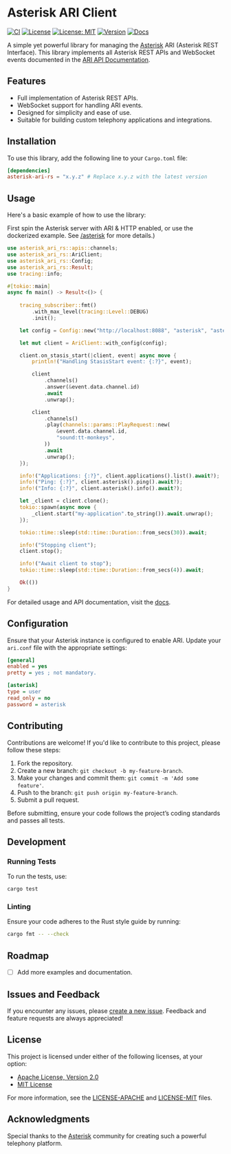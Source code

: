 # Asterisk ARI Client

[![CI](https://github.com/jbernavaprah/asterisk-ari-rs/actions/workflows/ci.yml/badge.svg)](https://github.com/jbernavaprah/asterisk-ari-rs/actions/workflows/ci.yml)
[![License](https://img.shields.io/badge/License-Apache-blue.svg)](LICENSE-APACHE)
[![License: MIT](https://img.shields.io/badge/License-MIT-yellow.svg)](LICENSE-MIT)
[![Version](https://img.shields.io/crates/v/asterisk-ari-rs)](https://crates.io/crates/asterisk-ari-rs)
[![Docs](https://docs.rs/asterisk-ari-rs/badge.svg)](https://docs.rs/asterisk-ari-rs)

A simple yet powerful library for managing the [Asterisk](https://www.asterisk.org/) ARI (Asterisk REST Interface). This library implements all Asterisk REST APIs and WebSocket events documented in the [ARI API Documentation](https://docs.asterisk.org/Latest_API/API_Documentation/Asterisk_REST_Interface/).

## Features

- Full implementation of Asterisk REST APIs.
- WebSocket support for handling ARI events.
- Designed for simplicity and ease of use.
- Suitable for building custom telephony applications and integrations.

## Installation

To use this library, add the following line to your `Cargo.toml` file:

```toml
[dependencies]
asterisk-ari-rs = "x.y.z" # Replace x.y.z with the latest version
```

## Usage

Here's a basic example of how to use the library:

First spin the Asterisk server with ARI & HTTP enabled, or use the dockerized example. See [/asterisk](/asterisk/README.md) for more details.)

```rust
use asterisk_ari_rs::apis::channels;
use asterisk_ari_rs::AriClient;
use asterisk_ari_rs::Config;
use asterisk_ari_rs::Result;
use tracing::info;

#[tokio::main]
async fn main() -> Result<()> {
    
    tracing_subscriber::fmt()
        .with_max_level(tracing::Level::DEBUG)
        .init();

    let config = Config::new("http://localhost:8088", "asterisk", "asterisk");

    let mut client = AriClient::with_config(config);

    client.on_stasis_start(|client, event| async move {
        println!("Handling StasisStart event: {:?}", event);

        client
            .channels()
            .answer(&event.data.channel.id)
            .await
            .unwrap();

        client
            .channels()
            .play(channels::params::PlayRequest::new(
                &event.data.channel.id,
                "sound:tt-monkeys",
            ))
            .await
            .unwrap();
    });

    info!("Applications: {:?}", client.applications().list().await?);
    info!("Ping: {:?}", client.asterisk().ping().await?);
    info!("Info: {:?}", client.asterisk().info().await?);

    let _client = client.clone();
    tokio::spawn(async move {
        _client.start("my-application".to_string()).await.unwrap();
    });

    tokio::time::sleep(std::time::Duration::from_secs(30)).await;

    info!("Stopping client");
    client.stop();

    info!("Await client to stop");
    tokio::time::sleep(std::time::Duration::from_secs(4)).await;

    Ok(())
}

```

For detailed usage and API documentation, visit the [docs](https://docs.rs/asterisk-ari-rs).

## Configuration

Ensure that your Asterisk instance is configured to enable ARI. Update your `ari.conf` file with the appropriate settings:

```ini
[general]
enabled = yes
pretty = yes ; not mandatory.

[asterisk]
type = user
read_only = no
password = asterisk
```

## Contributing

Contributions are welcome! If you'd like to contribute to this project, please follow these steps:

1. Fork the repository.
2. Create a new branch: `git checkout -b my-feature-branch`.
3. Make your changes and commit them: `git commit -m 'Add some feature'`.
4. Push to the branch: `git push origin my-feature-branch`.
5. Submit a pull request.

Before submitting, ensure your code follows the project’s coding standards and passes all tests.

## Development

### Running Tests

To run the tests, use:

```bash
cargo test
```

### Linting

Ensure your code adheres to the Rust style guide by running:

```bash
cargo fmt -- --check
```

## Roadmap

- [ ] Add more examples and documentation.

## Issues and Feedback

If you encounter any issues, please [create a new issue](https://github.com/jbernavaprah/asterisk-ari-rs/issues). Feedback and feature requests are always appreciated!

## License

This project is licensed under either of the following licenses, at your option:

- [Apache License, Version 2.0](LICENSE-APACHE)
- [MIT License](LICENSE-MIT)

For more information, see the [LICENSE-APACHE](LICENSE-APACHE) and [LICENSE-MIT](LICENSE-MIT) files.

## Acknowledgments

Special thanks to the [Asterisk](https://www.asterisk.org/) community for creating such a powerful telephony platform.

